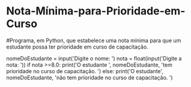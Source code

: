 # Nota-Mínima-para-Prioridade-em-Curso
#Programa, em Python, que estabelece uma nota mínima para que um estudante possa ter prioridade em curso de capacitação.

nomeDoEstudante = input('Digite o nome: ')
nota = float(input('Digite a nota: '))
if nota >=8.0:
    print('O estudante ', nomeDoEstudante, 'tem prioridade no curso de capacitação. ')
else:
    print('O estudante', nomeDoEstudante, 'não tem prioridade no curso de capacitação. ')

